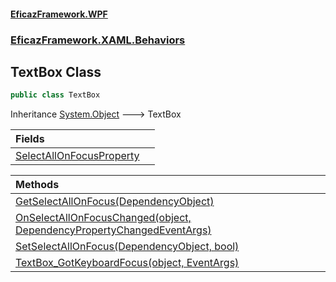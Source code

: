 #### [EficazFramework.WPF](EficazFrameworkWPF.md 'EficazFramework WPF')
### [EficazFramework.XAML.Behaviors](EficazFrameworkWPF.md#EficazFramework.XAML.Behaviors 'EficazFramework.XAML.Behaviors')

## TextBox Class

```csharp
public class TextBox
```

Inheritance [System.Object](https://docs.microsoft.com/en-us/dotnet/api/System.Object 'System.Object') &#129106; TextBox

| Fields | |
| :--- | :--- |
| [SelectAllOnFocusProperty](EficazFramework.XAML.Behaviors/TextBox/SelectAllOnFocusProperty.md 'EficazFramework.XAML.Behaviors.TextBox.SelectAllOnFocusProperty') | |

| Methods | |
| :--- | :--- |
| [GetSelectAllOnFocus(DependencyObject)](EficazFramework.XAML.Behaviors/TextBox/GetSelectAllOnFocus(DependencyObject).md 'EficazFramework.XAML.Behaviors.TextBox.GetSelectAllOnFocus(System.Windows.DependencyObject)') | |
| [OnSelectAllOnFocusChanged(object, DependencyPropertyChangedEventArgs)](EficazFramework.XAML.Behaviors/TextBox/OnSelectAllOnFocusChanged(object,DependencyPropertyChangedEventArgs).md 'EficazFramework.XAML.Behaviors.TextBox.OnSelectAllOnFocusChanged(object, System.Windows.DependencyPropertyChangedEventArgs)') | |
| [SetSelectAllOnFocus(DependencyObject, bool)](EficazFramework.XAML.Behaviors/TextBox/SetSelectAllOnFocus(DependencyObject,bool).md 'EficazFramework.XAML.Behaviors.TextBox.SetSelectAllOnFocus(System.Windows.DependencyObject, bool)') | |
| [TextBox_GotKeyboardFocus(object, EventArgs)](EficazFramework.XAML.Behaviors/TextBox/TextBox_GotKeyboardFocus(object,EventArgs).md 'EficazFramework.XAML.Behaviors.TextBox.TextBox_GotKeyboardFocus(object, System.EventArgs)') | |
